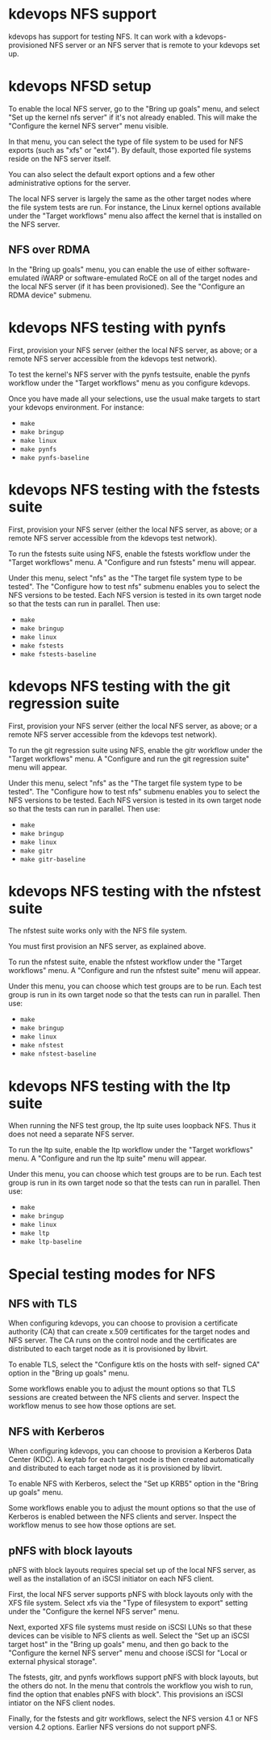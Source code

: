 # kdevops NFS support

kdevops has support for testing NFS. It can work with a kdevops-
provisioned NFS server or an NFS server that is remote to your
kdevops set up.

# kdevops NFSD setup
 
To enable the local NFS server, go to the "Bring up goals" menu, and
select "Set up the kernel nfs server" if it's not already enabled.
This will make the "Configure the kernel NFS server" menu visible.

In that menu, you can select the type of file system to be used
for NFS exports (such as "xfs" or "ext4"). By default, those
exported file systems reside on the NFS server itself.

You can also select the default export options and a few other
administrative options for the server.

The local NFS server is largely the same as the other target
nodes where the file system tests are run. For instance, the Linux
kernel options available under the "Target workflows" menu also
affect the kernel that is installed on the NFS server.

## NFS over RDMA

In the "Bring up goals" menu, you can enable the use of either
software-emulated iWARP or software-emulated RoCE on all of the
target nodes and the local NFS server (if it has been provisioned).
See the "Configure an RDMA device" submenu.

# kdevops NFS testing with pynfs

First, provision your NFS server (either the local NFS server, as
above; or a remote NFS server accessible from the kdevops test
network).

To test the kernel's NFS server with the pynfs testsuite, enable the
pynfs workflow under the "Target workflows" menu as you configure
kdevops.

Once you have made all your selections, use the usual make targets
to start your kdevops environment. For instance:

  * `make`
  * `make bringup`
  * `make linux`
  * `make pynfs`
  * `make pynfs-baseline`

# kdevops NFS testing with the fstests suite

First, provision your NFS server (either the local NFS server, as
above; or a remote NFS server accessible from the kdevops test
network).

To run the fstests suite using NFS, enable the fstests workflow
under the "Target workflows" menu. A "Configure and run fstests"
menu will appear.

Under this menu, select "nfs" as the "The target file system type to
be tested". The "Configure how to test nfs" submenu enables you to
select the NFS versions to be tested. Each NFS version is tested in
its own target node so that the tests can run in parallel. Then use:

  * `make`
  * `make bringup`
  * `make linux`
  * `make fstests`
  * `make fstests-baseline`

# kdevops NFS testing with the git regression suite

First, provision your NFS server (either the local NFS server, as
above; or a remote NFS server accessible from the kdevops test
network).

To run the git regression suite using NFS, enable the gitr workflow
under the "Target workflows" menu. A "Configure and run the git
regression suite" menu will appear.

Under this menu, select "nfs" as the "The target file system type to
be tested". The "Configure how to test nfs" submenu enables you to
select the NFS versions to be tested. Each NFS version is tested in
its own target node so that the tests can run in parallel. Then use:

  * `make`
  * `make bringup`
  * `make linux`
  * `make gitr`
  * `make gitr-baseline`

# kdevops NFS testing with the nfstest suite

The nfstest suite works only with the NFS file system.

You must first provision an NFS server, as explained above.

To run the nfstest suite, enable the nfstest workflow under the
"Target workflows" menu. A "Configure and run the nfstest suite"
menu will appear.

Under this menu, you can choose which test groups are to be run.
Each test group is run in its own target node so that the tests
can run in parallel. Then use:

  * `make`
  * `make bringup`
  * `make linux`
  * `make nfstest`
  * `make nfstest-baseline`

# kdevops NFS testing with the ltp suite

When running the NFS test group, the ltp suite uses loopback NFS.
Thus it does not need a separate NFS server.

To run the ltp suite, enable the ltp workflow under the "Target
workflows" menu. A "Configure and run the ltp suite" menu will
appear.

Under this menu, you can choose which test groups are to be run.
Each test group is run in its own target node so that the tests
can run in parallel. Then use:

  * `make`
  * `make bringup`
  * `make linux`
  * `make ltp`
  * `make ltp-baseline`

# Special testing modes for NFS

## NFS with TLS

When configuring kdevops, you can choose to provision a certificate
authority (CA) that can create x.509 certificates for the target
nodes and NFS server. The CA runs on the control node and the
certificates are distributed to each target node as it is
provisioned by libvirt.

To enable TLS, select the "Configure ktls on the hosts with self-
signed CA" option in the "Bring up goals" menu.

Some workflows enable you to adjust the mount options so that TLS
sessions are created between the NFS clients and server. Inspect the
workflow menus to see how those options are set.

## NFS with Kerberos

When configuring kdevops, you can choose to provision a Kerberos
Data Center (KDC). A keytab for each target node is then created
automatically and distributed to each target node as it is
provisioned by libvirt.

To enable NFS with Kerberos, select the "Set up KRB5" option in the
"Bring up goals" menu.

Some workflows enable you to adjust the mount options so that the
use of Kerberos is enabled between the NFS clients and server.
Inspect the workflow menus to see how those options are set.

## pNFS with block layouts

pNFS with block layouts requires special set up of the local NFS
server, as well as the installation of an iSCSI initiator on each
NFS client.

First, the local NFS server supports pNFS with block layouts only
with the XFS file system. Select xfs via the "Type of filesystem to
export" setting under the "Configure the kernel NFS server" menu.

Next, exported XFS file systems must reside on iSCSI LUNs so that
these devices can be visible to NFS clients as well. Select the
"Set up an iSCSI target host" in the "Bring up goals" menu, and
then go back to the "Configure the kernel NFS server" menu and
choose iSCSI for "Local or external physical storage".

The fstests, gitr, and pynfs workflows support pNFS with block
layouts, but the others do not. In the menu that controls the
workflow you wish to run, find the option that enables pNFS
with block". This provisions an iSCSI intiator on the NFS
client nodes.

Finally, for the fstests and gitr workflows, select the NFS version
4.1 or NFS version 4.2 options. Earlier NFS versions do not support
pNFS.
